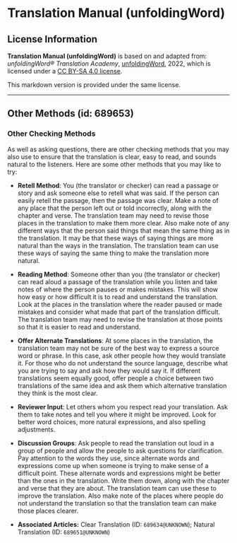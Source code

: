 # Translation Manual (unfoldingWord)

## License Information

**Translation Manual (unfoldingWord)** is based on and adapted from: _unfoldingWord® Translation Academy_, [unfoldingWord](https://unfoldingword.org/utw), 2022, which is licensed under a [CC BY-SA 4.0 license](https://creativecommons.org/licenses/by-sa/4.0/legalcode.en).

This markdown version is provided under the same license.



--------------------------------

## Other Methods (id: 689653)

### Other Checking Methods

As well as asking questions, there are other checking methods that you may also use to ensure that the translation is clear, easy to read, and sounds natural to the listeners. Here are some other methods that you may like to try:

* **Retell Method**: You (the translator or checker) can read a passage or story and ask someone else to retell what was said. If the person can easily retell the passage, then the passage was clear. Make a note of any place that the person left out or told incorrectly, along with the chapter and verse. The translation team may need to revise those places in the translation to make them more clear. Also make note of any different ways that the person said things that mean the same thing as in the translation. It may be that these ways of saying things are more natural than the ways in the translation. The translation team can use these ways of saying the same thing to make the translation more natural.
* **Reading Method**: Someone other than you (the translator or checker) can read aloud a passage of the translation while you listen and take notes of where the person pauses or makes mistakes. This will show how easy or how difficult it is to read and understand the translation. Look at the places in the translation where the reader paused or made mistakes and consider what made that part of the translation difficult. The translation team may need to revise the translation at those points so that it is easier to read and understand.
* **Offer Alternate Translations**: At some places in the translation, the translation team may not be sure of the best way to express a source word or phrase. In this case, ask other people how they would translate it. For those who do not understand the source language, describe what you are trying to say and ask how they would say it. If different translations seem equally good, offer people a choice between two translations of the same idea and ask them which alternative translation they think is the most clear.
* **Reviewer Input**: Let others whom you respect read your translation. Ask them to take notes and tell you where it might be improved. Look for better word choices, more natural expressions, and also spelling adjustments.
* **Discussion Groups**: Ask people to read the translation out loud in a group of people and allow the people to ask questions for clarification. Pay attention to the words they use, since alternate words and expressions come up when someone is trying to make sense of a difficult point. These alternate words and expressions might be better than the ones in the translation. Write them down, along with the chapter and verse that they are about. The translation team can use these to improve the translation. Also make note of the places where people do not understand the translation so that the translation team can make those places clearer.

* **Associated Articles:** Clear Translation (ID: `689634@UNKNOWN`); Natural Translation (ID: `689651@UNKNOWN`)

